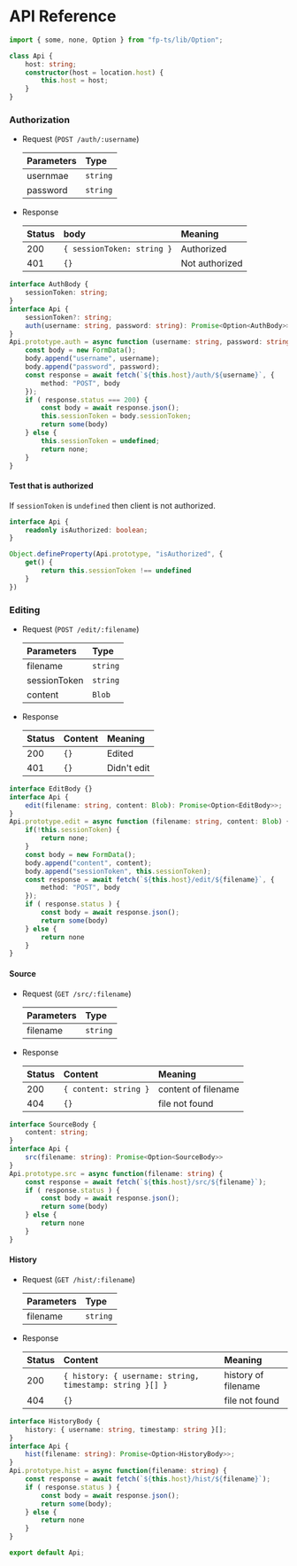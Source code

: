 # API Reference

```typescript
import { some, none, Option } from "fp-ts/lib/Option";

class Api {
    host: string;
    constructor(host = location.host) {
        this.host = host;
    }
}
```

### Authorization
- Request (`POST /auth/:username`)
    
    | Parameters |   Type   |
    | :--------- | :------- |
    | usernmae   | `string` |
    | password   | `string` |

- Response
    
    | Status |            body            |    Meaning     |
    | :----- | :------------------------- | :------------- |
    | 200    | `{ sessionToken: string }` | Authorized     |
    | 401    | `{}`                       | Not authorized |

```typescript
interface AuthBody {
    sessionToken: string;
}
interface Api {
    sessionToken?: string;
    auth(username: string, password: string): Promise<Option<AuthBody>>
}
Api.prototype.auth = async function (username: string, password: string) {
    const body = new FormData();
    body.append("username", username);
    body.append("password", password);
    const response = await fetch(`${this.host}/auth/${username}`, {
        method: "POST", body
    });
    if ( response.status === 200) {
        const body = await response.json();
        this.sessionToken = body.sessionToken;
        return some(body)
    } else {
        this.sessionToken = undefined;
        return none;
    }
}
```

#### Test that is authorized

If `sessionToken` is `undefined` then client is not authorized.

```typescript
interface Api {
    readonly isAuthorized: boolean;
}

Object.defineProperty(Api.prototype, "isAuthorized", {
    get() {
        return this.sessionToken !== undefined
    }
})
```

### Editing
- Request (`POST /edit/:filename`)
    
    |  Parameters  |     Type      |
    | :----------- | :------------ |
    | filename     | `string`      |
    | sessionToken | `string`      |
    | content      | `Blob`        |

- Response
    
    | Status | Content |   Meaning   |
    | :----- | :------ | :---------- |
    | 200    | `{}`    | Edited      |
    | 401    | `{}`    | Didn't edit |

```typescript
interface EditBody {}
interface Api {
    edit(filename: string, content: Blob): Promise<Option<EditBody>>;
}
Api.prototype.edit = async function (filename: string, content: Blob) {
    if(!this.sessionToken) {
        return none;
    }
    const body = new FormData();
    body.append("content", content);
    body.append("sessionToken", this.sessionToken);
    const response = await fetch(`${this.host}/edit/${filename}`, {
        method: "POST", body
    });
    if ( response.status ) {
        const body = await response.json();
        return some(body)
    } else {
        return none
    }
}
```

#### Source
- Request (`GET /src/:filename`)
    
    | Parameters |   Type   |
    | :--------- | :------- |
    | filename   | `string` |

- Response  
    
    | Status |        Content        |       Meaning       |
    | :----- | :-------------------- | :------------------ |
    | 200    | `{ content: string }` | content of filename |
    | 404    | `{}`                  | file not found      |


```typescript
interface SourceBody {
    content: string;
}
interface Api {
    src(filename: string): Promise<Option<SourceBody>>
}
Api.prototype.src = async function(filename: string) {
    const response = await fetch(`${this.host}/src/${filename}`);
    if ( response.status ) {
        const body = await response.json();
        return some(body)
    } else {
        return none
    }
}
```

#### History
- Request (`GET /hist/:filename`)
    
    | Parameters |   Type   |
    | :--------- | :------- |
    | filename   | `string` |

- Response
    
    | Status |                         Content                          |       Meaning       |
    | :----- | :------------------------------------------------------- | :------------------ |
    | 200    | `{ history: { username: string, timestamp: string }[] }` | history of filename |
    | 404    | `{}`                                                     | file not found      |

```typescript
interface HistoryBody {
    history: { username: string, timestamp: string }[];
}
interface Api {
    hist(filename: string): Promise<Option<HistoryBody>>;
}
Api.prototype.hist = async function(filename: string) {
    const response = await fetch(`${this.host}/hist/${filename}`);
    if ( response.status ) {
        const body = await response.json();
        return some(body);
    } else {
        return none
    }
}
```

```typescript
export default Api;
```

